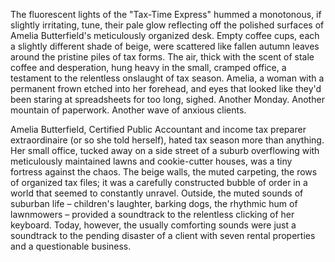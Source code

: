 The fluorescent lights of the "Tax-Time Express" hummed a monotonous, if slightly irritating, tune, their pale glow reflecting off the polished surfaces of Amelia Butterfield's meticulously organized desk.  Empty coffee cups, each a slightly different shade of beige, were scattered like fallen autumn leaves around the pristine piles of tax forms.  The air, thick with the scent of stale coffee and desperation, hung heavy in the small, cramped office, a testament to the relentless onslaught of tax season. Amelia, a woman with a permanent frown etched into her forehead, and eyes that looked like they'd been staring at spreadsheets for too long, sighed.  Another Monday. Another mountain of paperwork.  Another wave of anxious clients.

Amelia Butterfield, Certified Public Accountant and income tax preparer extraordinaire (or so she told herself), hated tax season more than anything.  Her small office, tucked away on a side street of a suburb overflowing with meticulously maintained lawns and cookie-cutter houses, was a tiny fortress against the chaos.  The beige walls, the muted carpeting, the rows of organized tax files; it was a carefully constructed bubble of order in a world that seemed to constantly unravel.  Outside, the muted sounds of suburban life – children's laughter, barking dogs, the rhythmic hum of lawnmowers – provided a soundtrack to the relentless clicking of her keyboard.  Today, however, the usually comforting sounds were just a soundtrack to the pending disaster of a client with seven rental properties and a questionable business.

